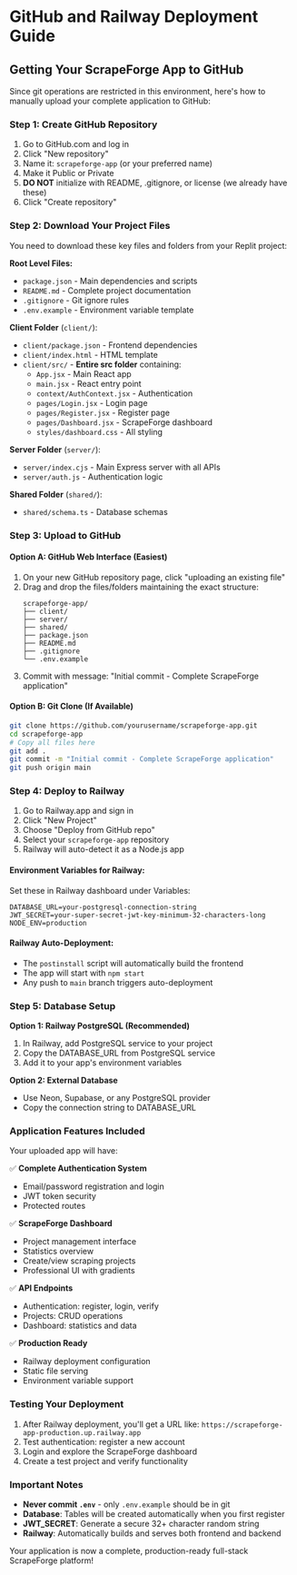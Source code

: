 # GitHub and Railway Deployment Guide

## Getting Your ScrapeForge App to GitHub

Since git operations are restricted in this environment, here's how to manually upload your complete application to GitHub:

### Step 1: Create GitHub Repository

1. Go to GitHub.com and log in
2. Click "New repository" 
3. Name it: `scrapeforge-app` (or your preferred name)
4. Make it Public or Private
5. **DO NOT** initialize with README, .gitignore, or license (we already have these)
6. Click "Create repository"

### Step 2: Download Your Project Files

You need to download these key files and folders from your Replit project:

**Root Level Files:**
- `package.json` - Main dependencies and scripts
- `README.md` - Complete project documentation
- `.gitignore` - Git ignore rules
- `.env.example` - Environment variable template

**Client Folder** (`client/`):
- `client/package.json` - Frontend dependencies
- `client/index.html` - HTML template
- `client/src/` - **Entire src folder** containing:
  - `App.jsx` - Main React app
  - `main.jsx` - React entry point
  - `context/AuthContext.jsx` - Authentication
  - `pages/Login.jsx` - Login page
  - `pages/Register.jsx` - Register page
  - `pages/Dashboard.jsx` - ScrapeForge dashboard
  - `styles/dashboard.css` - All styling

**Server Folder** (`server/`):
- `server/index.cjs` - Main Express server with all APIs
- `server/auth.js` - Authentication logic

**Shared Folder** (`shared/`):
- `shared/schema.ts` - Database schemas

### Step 3: Upload to GitHub

#### Option A: GitHub Web Interface (Easiest)
1. On your new GitHub repository page, click "uploading an existing file"
2. Drag and drop the files/folders maintaining the exact structure:
   ```
   scrapeforge-app/
   ├── client/
   ├── server/
   ├── shared/
   ├── package.json
   ├── README.md
   ├── .gitignore
   └── .env.example
   ```
3. Commit with message: "Initial commit - Complete ScrapeForge application"

#### Option B: Git Clone (If Available)
```bash
git clone https://github.com/yourusername/scrapeforge-app.git
cd scrapeforge-app
# Copy all files here
git add .
git commit -m "Initial commit - Complete ScrapeForge application"
git push origin main
```

### Step 4: Deploy to Railway

1. Go to Railway.app and sign in
2. Click "New Project"
3. Choose "Deploy from GitHub repo"
4. Select your `scrapeforge-app` repository
5. Railway will auto-detect it as a Node.js app

#### Environment Variables for Railway:
Set these in Railway dashboard under Variables:

```
DATABASE_URL=your-postgresql-connection-string
JWT_SECRET=your-super-secret-jwt-key-minimum-32-characters-long
NODE_ENV=production
```

#### Railway Auto-Deployment:
- The `postinstall` script will automatically build the frontend
- The app will start with `npm start`
- Any push to `main` branch triggers auto-deployment

### Step 5: Database Setup

**Option 1: Railway PostgreSQL (Recommended)**
1. In Railway, add PostgreSQL service to your project
2. Copy the DATABASE_URL from PostgreSQL service
3. Add it to your app's environment variables

**Option 2: External Database**
- Use Neon, Supabase, or any PostgreSQL provider
- Copy the connection string to DATABASE_URL

### Application Features Included

Your uploaded app will have:

✅ **Complete Authentication System**
- Email/password registration and login
- JWT token security
- Protected routes

✅ **ScrapeForge Dashboard**
- Project management interface
- Statistics overview
- Create/view scraping projects
- Professional UI with gradients

✅ **API Endpoints**
- Authentication: register, login, verify
- Projects: CRUD operations
- Dashboard: statistics and data

✅ **Production Ready**
- Railway deployment configuration
- Static file serving
- Environment variable support

### Testing Your Deployment

1. After Railway deployment, you'll get a URL like: `https://scrapeforge-app-production.up.railway.app`
2. Test authentication: register a new account
3. Login and explore the ScrapeForge dashboard
4. Create a test project and verify functionality

### Important Notes

- **Never commit `.env`** - only `.env.example` should be in git
- **Database**: Tables will be created automatically when you first register
- **JWT_SECRET**: Generate a secure 32+ character random string
- **Railway**: Automatically builds and serves both frontend and backend

Your application is now a complete, production-ready full-stack ScrapeForge platform!